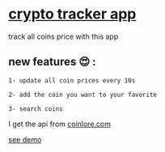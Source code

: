 # [crypto tracker app](https://pages.github.com/)
track all coins price with this app


## new features :heart_eyes: :

    1- update all coin prices every 10s
    
    2- add the coin you want to your favorite
    
    3- search coins
   
   
I get the api from [coinlore.com](https://www.coinlore.com/)

[see demo](https://alirezacrypto.netlify.app/)
